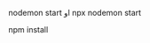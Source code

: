 <!--  trminal لكي تقوم بتشغيل البرنامج يجب عليك تشغيل الامر ادناه في الطرفيه -->
nodemon start 
او 
npx nodemon start
<!-- وتشغيل التطبيق في ذات الوقت لكي يعمل البرنامج -->

<!-- في حال قمت بكل هذا ولم يعمل قم بتنفيد الامر التالي ثم اعد المحاوله من الخطوه الاولى -->
npm install

<!-- يرجى العلم ان هذا البرنامج غرضه التجريب لذلك تم ارسال معه متغيرات البيئه و الوحدات MODULES -->